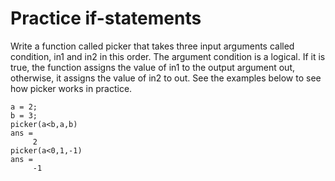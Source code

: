 # Practice if-statements

Write a function called picker that takes three input arguments called condition, in1 and in2 in this order. The argument condition is a logical. If it is true, the function assigns the value of in1 to the output argument out,  otherwise, it assigns the value of in2 to out. 
See the examples below to see how picker works in practice.
```
a = 2;
b = 3;
picker(a<b,a,b)
ans =
     2
picker(a<0,1,-1)
ans =
     -1
```